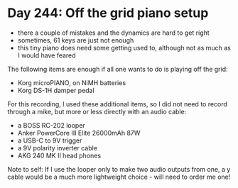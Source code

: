# Day 244: Off the grid piano setup

- there a couple of mistakes and the dynamics are hard to get right
- sometimes, 61 keys are just not enough
- this tiny piano does need some getting used to, although not as much as I would have feared

The following items are enough if all one wants to do is playing off the grid:
- Korg microPIANO, on NiMH batteries
- Korg DS-1H damper pedal

For this recording, I used these additional items, so I did not need to record through a mike, but more or less directly with an audio cable:
- a BOSS RC-202 looper
- Anker PowerCore III Elite 26000mAh 87W
- a USB-C to 9V trigger
- a 9V polarity inverter cable
- AKG 240 MK II head phones

Note to self: If I use the looper only to make two audio outputs from one, a y cable would be a much more lightweight choice - will need to order me one!
